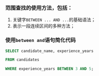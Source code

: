 ### 范围查找的使用方法，包括：

1.  关键字`BETWEEN ... AND ...`的基础语法；
2.  表示一段连续区间的多种方法；

### 使用`between and`语句简化代码
```sql
SELECT candidate_name, experience_years

FROM candidates

WHERE experience_years BETWEEN 3 AND 5;
```
<!--stackedit_data:
eyJoaXN0b3J5IjpbLTIwOTQ1Mzg3NTNdfQ==
-->